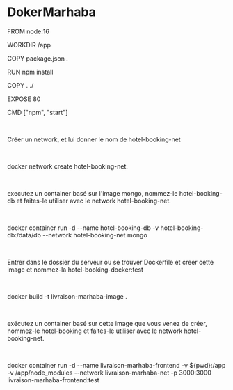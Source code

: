 # DokerMarhaba


FROM node:16

WORKDIR /app

COPY package.json .

RUN npm install

COPY . ./

EXPOSE 80

CMD ["npm", "start"]

​

Créer un network, et lui donner le nom de hotel-booking-net

​

docker network create hotel-booking-net.

​

executez un container basé sur l'image mongo, nommez-le hotel-booking-db et faites-le utiliser avec le network hotel-booking-net.

​

docker container run -d --name hotel-booking-db -v hotel-booking-db:/data/db --network hotel-booking-net mongo

​

Entrer dans le dossier du serveur ou se trouver Dockerfile et creer cette image et nommez-la hotel-booking-docker:test

​

docker build -t livraison-marhaba-image .

​

exécutez un container basé sur cette image que vous venez de créer, nommez-le hotel-booking et faites-le utiliser avec le network hotel-booking-net.

​

docker container run -d --name livraison-marhaba-frontend -v ${pwd}:/app -v /app/node_modules --network livraison-marhaba-net -p 3000:3000 livraison-marhaba-frontend:test
